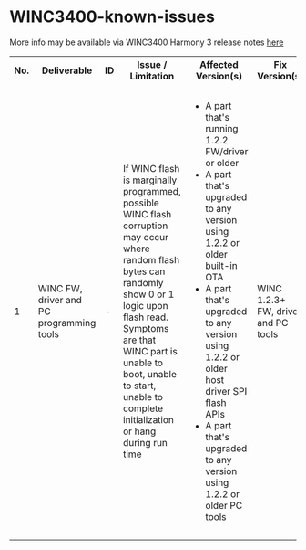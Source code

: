# WINC3400-known-issues
More info may be available via WINC3400 Harmony 3 release notes [here](https://github.com/Microchip-MPLAB-Harmony/wireless_apps_winc3400/blob/master/release_notes.md)

<table>
  <tbody>
     <tr>
        <th>No.</th>
        <th>Deliverable</th>
        <th>ID</th>
        <th>Issue / Limitation</th>
        <th>Affected Version(s)</th>
        <th>Fix Version(s)</th>
        <th>Recommendation</th>
    </tr>
    <tr>
          <td>1</td>
          <td> WINC FW, driver and PC programming tools</td>
          <td>-</td>
          <td>If WINC flash is marginally programmed, possible WINC flash corruption may occur where random flash bytes can randomly show 0 or 1 logic upon flash read.                     Symptoms are that WINC part is unable to boot, unable to start, unable to complete initialization or hang during run time</td>
          <td>
              <ul>
                  <li>A part that's running 1.2.2 FW/driver or older</li>
                  <li>A part that's upgraded to any version using 1.2.2 or older built-in OTA</li>
                  <li>A part that's upgraded to any version using 1.2.2 or older host driver SPI flash APIs</li>
                  <li>A part that's upgraded to any version using 1.2.2 or older PC tools</li>
              </ul>
          </td>
          <td>WINC 1.2.3+ FW, driver and PC tools</td>
          <td> Either of the following two actions/recommendations should be followed:
              <ul>
                  <li> WINC 1.2.3+ FW, driver and PC tools execute double programming to workaround any possible marginal programming. To protect a working WINC part or to recover a flash-corrupted WINC part, upgrade to 1.2.3+ FW and driver is needed. FW upgrade must be done using:
                    <ul>
                        <li>PC tools from 1.2.3+ release package</li>
                        <li>SPI flash APIs from 1.2.3+ host driver </li>
                    </ul>
                    Note: OTA does not protect a working part against the possible flash corruption nor it recovers a flash-corrupted part
                  </li>
                  <li>
                      Make sure that WINC VDDIO which supplies WINC flash voltage is stable all the time within the recommended operating range 2.7V - 3.6V (typical 3.3V)
                  </li>
              </ul>
          </td>
    </tr>
  </tbody>
</table>

